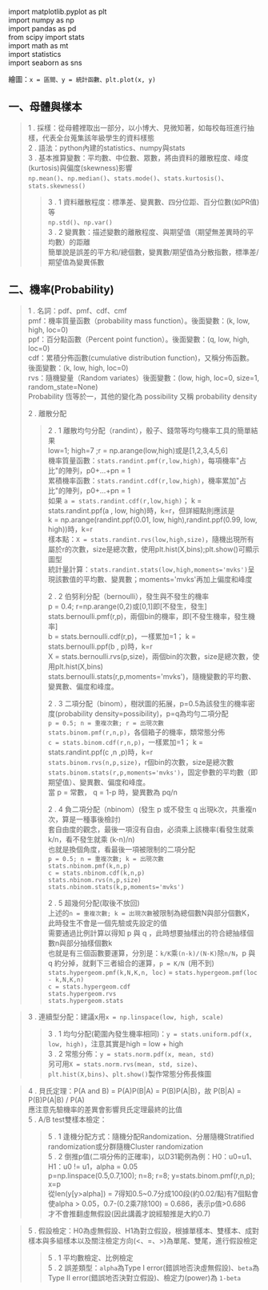 import matplotlib.pyplot as plt<br>
import numpy as np<br>
import pandas as pd<br>
from scipy import stats<br>
import math as mt<br>
import statistics<br>
import seaborn as sns<br>

繪圖：`x = 區間、y = 統計函數、plt.plot(x, y)`

## 一、母體與樣本
> 1 . 採樣：從母體裡取出一部分，以小博大、見微知著，如每校每班進行抽樣，代表全台蒐集該年級學生的資料樣態<br>
> 2 . 語法：python內建的statistics、numpy與stats<br>
> 3 . 基本推算變數：平均數、中位數、眾數，將由資料的離散程度、峰度(kurtosis)與偏度(skewness)影響<br>
> `np.mean()`、`np.median()`、`stats.mode()`、`stats.kurtosis()`、`stats.skewness()`<br>
>> 3 . 1 資料離散程度：標準差、變異數、四分位距、百分位數(如PR值)等<br>
>> `np.std()`、`np.var()`<br>
>> 3 . 2 變異數：描述變數的離散程度、與期望值（期望無差異時的平均數）的距離<br>
>> 簡單說是誤差的平方和/總個數，變異數/期望值為分散指數，標準差/期望值為變異係數<br>

## 二、機率(Probability)
> 1 . 名詞：pdf、pmf、cdf、cmf<br>
> pmf：機率質量函數（probability mass function）。後面變數：(k, low, high, loc=0)<br>
> ppf：百分點函數（Percent point function）。後面變數：(q, low, high, loc=0)<br>
> cdf：累積分佈函數(cumulative distribution function)，又稱分佈函數。後面變數：(k, low, high, loc=0)<br>
> rvs：隨機變量（Random variates）後面變數：(low, high, loc=0, size=1, random_state=None)<br>
> Probability 恆等於一，其他的變化為 possibility 又稱 probability density
> 
> 2 . 離散分配<br>
>> 2 . 1 離散均勻分配（randint），骰子、錢幣等均勻機率工具的簡單結果<br>
>> low=1; high=7 ;r = np.arange(low,high)或是[1,2,3,4,5,6]<br>
>> 機率質量函數：`stats.randint.pmf(r,low,high)`，每項機率"占比"的陣列，p0+...+pn = 1<br>
>> 累積機率函數：`stats.randint.cdf(r,low,high)`，機率累加"占比"的陣列，p0+...+pn = 1<br>
>> 如果 `a = stats.randint.cdf(r,low,high)`； k = stats.randint.ppf(a , low, high)時，k=r，但詳細點則應該是<br>
>> k = np.arange(randint.ppf(0.01, low, high),randint.ppf(0.99, low, high))時，k=r<br>
>> 樣本點：`X = stats.randint.rvs(low,high,size)`，隨機出現所有屬於r的次數，size是總次數，使用plt.hist(X,bins);plt.show()可顯示圖型 <br>
>> 統計量計算：`stats.randint.stats(low,high,moments='mvks')`呈現該數值的平均數、變異數；moments='mvks'再加上偏度和峰度<br>
>> 
>> 2 . 2 伯努利分配（bernoulli），發生與不發生的機率<br>
>> p = 0.4; r=np.arange(0,2)或[0,1]即[不發生，發生]<br>
>> stats.bernoulli.pmf(r,p)，兩個bin的機率，即[不發生機率，發生機率]<br>
>> b = stats.bernoulli.cdf(r,p)，一樣累加=1； k = stats.bernoulli.ppf(b , p)時，k=r<br>
>> X = stats.bernoulli.rvs(p,size)，兩個bin的次數，size是總次數，使用plt.hist(X,bins)<br>
>> stats.bernoulli.stats(r,p,moments='mvks')，隨機變數的平均數、變異數、偏度和峰度。<br>
>> 
>> 2 . 3 二項分配（binom），樹狀圖的拓展，p=0.5為該發生的機率密度(probability density=possibility)，p=q為均勻二項分配<br>
>> `p = 0.5; n = 重複次數; r = 出現次數`<br>
>> `stats.binom.pmf(r,n,p)`，各個箱子的機率，類常態分佈<br>
>> `c = stats.binom.cdf(r,n,p)`，一樣累加=1； k = stats.randint.ppf(c ,n ,p)時，k=r<br>
>> `stats.binom.rvs(n,p,size)`，r個bin的次數，size是總次數<br>
>> `stats.binom.stats(r,p,moments='mvks')`，固定參數的平均數（即期望值）、變異數、偏度和峰度。<br>
>> 當 p = 常數， q = 1-p 時，變異數為 pq/n<br>
>> 
>> 2 . 4 負二項分配（nbinom）(發生 p 或不發生 q 出現k次，共重複n次，算是一種事後檢討)<br>
>> 套自由度的觀念，最後一項沒有自由，必須乘上該機率(看發生就乘 k/n，看不發生就乘 (k-n)/n)<br>
>> 也就是換個角度，看最後一項被限制的二項分配<br>
>> `p = 0.5; n = 重複次數; k = 出現次數`<br>
>> `stats.nbinom.pmf(k,n,p)`<br>
>> `c = stats.nbinom.cdf(k,n,p)`<br>
>> `stats.nbinom.rvs(n,p,size)`<br>
>> `stats.nbinom.stats(k,p,moments='mvks')`<br>
>> 
>> 2 . 5 超幾何分配(取後不放回)<br>
>> 上述的`n = 重複次數; k = 出現次數`被限制為總個數N與部分個數K，此時發生不會是一個先驗或先設定的值<br>
>> 需要通過比例計算以得知 p 與 q ，此時想要抽樣出的符合總抽樣個數n與部分抽樣個數k<br>
>> 也就是有三個函數要運算，分別是：`k/K`乘`(n-k)/(N-K)`除`n/N`，p 與 q 約分掉，就剩下三者組合的運算，`p = K/N `(用不到)<br>
>> `stats.hypergeom.pmf(k,N,K,n, loc)` = `stats.hypergeom.pmf(loc - k,N,K,n)`<br>
>> `c = stats.hypergeom.cdf`<br>
>> `stats.hypergeom.rvs`<br>
>> `stats.hypergeom.stats`<br>

> 3 . 連續型分配：建議x用`x = np.linspace(low, high, scale)`<br>
>> 3 . 1 均勻分配(範圍內發生機率相同)：`y = stats.uniform.pdf(x, low, high)`，注意其實是high = low + high<br>
>> 3 . 2 常態分佈：`y = stats.norm.pdf(x, mean, std)`<br>
>> 另可用`X = stats.norm.rvs(mean, std, size)`、`plt.hist(X,bins)`、`plt.show()`製作常態分佈長條圖

> 4 . 貝氏定理：P(A and B) = P(A)P(B|A) = P(B)P(A|B)，故 P(B|A) = P(B)P(A|B) / P(A) <br>
> 應注意先驗機率的差異會影響貝氏定理最終的比值<br>
> 5 . A/B test雙樣本檢定：<br>
>> 5 . 1 逢機分配方式：隨機分配Randomization、分層隨機Stratified randomization或分群隨機Cluster randomization<br>
>> 5 . 2 倒推p值(二項分佈的正確率)，以D31範例為例：H0：u0=u1、H1：u0 != u1，alpha = 0.05<br>
>> p=np.linspace(0.5,0.7,100); n=8; r=8; y=stats.binom.pmf(r,n,p); x=p<br>
>> 從len(y[y>alpha]) = 7得知0.5~0.7分成100段(約0.02/點)有7個點會使alpha > 0.05，0.7-(0.2乘7除100) = 0.686，表示p值>0.686<br>
>> 才不會推翻虛無假設(因此講義才說經驗推是大約0.7)<br>
 
> 5 . 假設檢定：H0為虛無假設、H1為對立假設，根據單樣本、雙樣本、成對樣本與多組樣本以及關注檢定方向(<、=、>)為單尾、雙尾，進行假設檢定<br>
>> 5 . 1 平均數檢定、比例檢定<br>
>> 5 . 2 誤差類型：`alpha`為Type Ⅰ error(錯誤地否決虛無假設)、`beta`為Type Ⅱ error(錯誤地否決對立假設)、檢定力(power)為 `1-beta`<br>

